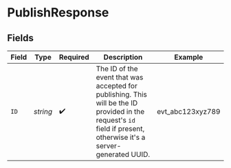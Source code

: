# PublishResponse


## Fields

| Field                                                                                                                                                              | Type                                                                                                                                                               | Required                                                                                                                                                           | Description                                                                                                                                                        | Example                                                                                                                                                            |
| ------------------------------------------------------------------------------------------------------------------------------------------------------------------ | ------------------------------------------------------------------------------------------------------------------------------------------------------------------ | ------------------------------------------------------------------------------------------------------------------------------------------------------------------ | ------------------------------------------------------------------------------------------------------------------------------------------------------------------ | ------------------------------------------------------------------------------------------------------------------------------------------------------------------ |
| `ID`                                                                                                                                                               | *string*                                                                                                                                                           | :heavy_check_mark:                                                                                                                                                 | The ID of the event that was accepted for publishing. This will be the ID provided in the request's `id` field if present, otherwise it's a server-generated UUID. | evt_abc123xyz789                                                                                                                                                   |